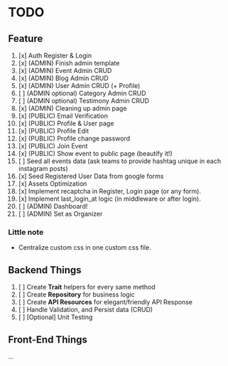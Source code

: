# TODO

## Feature

1. [x] Auth Register & Login
2. [x] (ADMIN) Finish admin template
3. [x] (ADMIN) Event Admin CRUD
4. [x] (ADMIN) Blog Admin CRUD
5. [x] (ADMIN) User Admin CRUD (+ Profile)
6. [ ] (ADMIN optional) Category Admin CRUD
7. [ ] (ADMIN optional) Testimony Admin CRUD
8. [x] (ADMIN) Cleaning up admin page
9.  [x] (PUBLIC) Email Verification
10. [x] (PUBLIC) Profile & User page
11. [x] (PUBLIC) Profile Edit
12. [x] (PUBLIC) Profile change password
13. [x] (PUBLIC) Join Event
14. [x] (PUBLIC) Show event to public page (beautify it!)
15. [ ] Seed all events data (ask teams to provide hashtag unique in each instagram posts)
16. [x] Seed Registered User Data from google forms
17. [x] Assets Optimization
18. [x] Implement recaptcha in Register, Login page (or any form).
19. [x] Implement last_login_at logic (in middleware or after login).
20. [ ] (ADMIN) Dashboard!
21. [ ] (ADMIN) Set as Organizer


### Little note
- Centralize custom css in one custom css file.


## Backend Things

1. [ ] Create **Trait** helpers for every same method
2. [ ] Create **Repository** for business logic
3. [ ] Create **API Resources** for elegant/friendly API Response
4. [ ] Handle Validation, and Persist data (CRUD)
5. [ ] [Optional] Unit Testing

## Front-End Things

...
